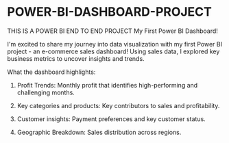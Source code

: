 # POWER-BI-DASHBOARD-PROJECT
THIS IS A POWER BI END TO END PROJECT
My First Power BI Dashboard!

I'm excited to share my journey into data visualization with my first Power BI project - an e-commerce sales dashboard! Using sales data, I explored key business metrics to uncover insights and trends.

What the dashboard highlights:

1. Profit Trends: Monthly profit that identifies high-performing and challenging months.

2. Key categories and products: Key contributors to sales and profitability.

3. Customer insights: Payment preferences and key customer status.

4. Geographic Breakdown: Sales distribution across regions.

